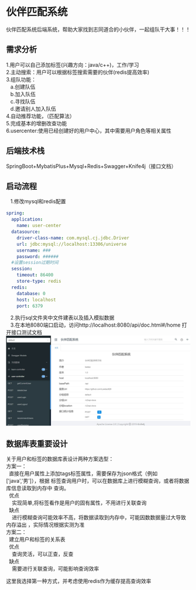 # 伙伴匹配系统
伙伴匹配系统后端系统，帮助大家找到志同道合的小伙伴，一起组队干大事！！！
## 需求分析
1.用户可以自己添加标签(兴趣方向：java/c++)，工作/学习<br/>
2.主动搜索：用户可以根据标签搜索需要的伙伴(redis提高效率)<br/>
3.组队功能：<br/>
    &nbsp; &nbsp;a.创建队伍<br/>
&nbsp; &nbsp;b.加入队伍<br/>
&nbsp; &nbsp;c.寻找队伍<br/>
&nbsp; &nbsp;d.邀请别人加入队伍<br/>
4.自动推荐功能，（匹配算法）<br/>
5.完成基本的增删改查功能<br/>
6.usercenter:使用已经创建好的用户中心，其中需要用户角色等相关属性<br/>

## 后端技术栈
SpringBoot+MybatisPlus+Mysql+Redis+Swagger+Knife4j（接口文档）<br/>

## 启动流程
&nbsp; &nbsp;1.修改mysql和redis配置
```yaml
spring:
  application:
    name: user-center
  datasource:
    driver-class-name: com.mysql.cj.jdbc.Driver
    url: jdbc:mysql://localhost:13306/universe
    username: ###
    password: ######
  #设置session过期时间
  session:
    timeout: 86400
    store-type: redis
  redis:
    database: 0
    host: localhost
    port: 6379
```
&nbsp; &nbsp;2.执行sql文件夹中文件建表以及插入模拟数据<br>
&nbsp; &nbsp;3.在本地8080端口启动，访问http://localhost:8080/api/doc.html#/home
打开接口测试文档<br>
<img src=".\images\接口文档.jpg">
## 数据库表重要设计
关于用户和标签的数据库表设计两种方案选型：<br/>
方案一：<br>
&nbsp;&nbsp;直接在用户属性上添加tags标签属性，需要保存为json格式（例如['java','男']），根据
标签查询用户时，可以在数据库上进行模糊查询，或者将数据库信息读取到内存中
查询。<br>
&nbsp;&nbsp;优点<br>
&nbsp;&nbsp;&nbsp;&nbsp;实现简单,将标签看作是用户的固有属性，不用进行关联查询<br>
&nbsp;&nbsp;缺点<br>
&nbsp;&nbsp;&nbsp;&nbsp;进行模糊查询可能效率不高，将数据读取到内存中，可能因数数据量过大导致内存溢出
，实际情况根据实测为准<br>
方案二：<br>
&nbsp;&nbsp;建立用户和标签的关系表<br>
&nbsp;&nbsp;优点<br>
&nbsp;&nbsp;&nbsp;&nbsp;查询灵活，可以正查，反查<br>
&nbsp;&nbsp;缺点<br>
&nbsp;&nbsp;&nbsp;&nbsp;需要进行关联查询，可能影响查询效率<br>

这里我选择第一种方式，并考虑使用redis作为缓存提高查询效率

    